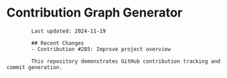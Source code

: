 # Contribution Graph Generator
            
            Last updated: 2024-11-19
            
            ## Recent Changes
            - Contribution #285: Improve project overview
            
            This repository demonstrates GitHub contribution tracking and commit generation.
        